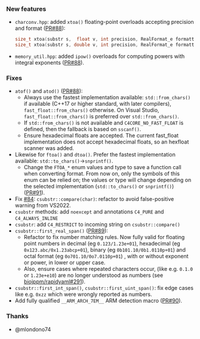 ### New features

- `charconv.hpp`: added `xtoa()` floating-point overloads accepting precision and format ([PR#88](https://github.com/biojppm/c4core/pull/88)):
  ```c++
  size_t xtoa(substr s,  float v, int precision, RealFormat_e formatting=FTOA_FLEX) noexcept;
  size_t xtoa(substr s, double v, int precision, RealFormat_e formatting=FTOA_FLEX) noexcept;
  ```
- `memory_util.hpp`: added `ipow()` overloads for computing powers with integral exponents ([PR#88](https://github.com/biojppm/c4core/pull/88)).


### Fixes

- `atof()` and `atod()` ([PR#88](https://github.com/biojppm/c4core/pull/88)):
  - Always use the fastest implementation available: `std::from_chars()` if available (C++17 or higher standard, with later compilers), `fast_float::from_chars()` otherwise. On Visual Studio, `fast_float::from_chars()` is preferred over `std::from_chars()`.
  - If `std::from_chars()` is not available and `C4CORE_NO_FAST_FLOAT` is defined, then the fallback is based on `sscanf()`.
  - Ensure hexadecimal floats are accepted. The current fast_float implementation does not accept hexadecimal floats, so an hexfloat scanner was added.
- Likewise for `ftoa()` and `dtoa()`. Prefer the fastest implementation available: `std::to_chars()`->`snprintf()`.
  - Change the `FTOA_*` enum values and type to save a function call when converting format. From now on, only the symbols of this enum can be relied on; the values or type will change depending on the selected implementation (`std::to_chars()` or `snprintf()`) ([PR#91](https://github.com/biojppm/c4core/pull/91)).
- Fix [#84](https://github.com/biojppm/c4core/issues/84): `csubstr::compare(char)`: refactor to avoid false-positive warning from VS2022.
- `csubstr` methods: add `noexcept` and annotations `C4_PURE` and `C4_ALWAYS_INLINE`
- `csubstr`: add `C4_RESTRICT` to incoming string on `csubstr::compare()`
- `csubstr::first_real_span()` ([PR#89](https://github.com/biojppm/c4core/pull/89)):
  - Refactor to fix number matching rules. Now fully valid for floating point numbers in decimal (eg `0.123/1.23e+01`), hexadecimal (eg `0x123.abc/0x1.23abcp+01`), binary (eg `0b101.10/0b1.0110p+01`) and octal format (eg `0o701.10/0o7.0110p+01`) , with or without exponent or power, in lower or upper case.
  - Also, ensure cases where repeated characters occur, (like e.g. `0.1.0` or `1.23e+e10`) are no longer understood as numbers (see [biojppm/rapidyaml#291](https://github.com/biojppm/rapidyaml/issues/291)).
- `csubstr::first_int_span()`, `csubstr::first_uint_span()`: fix edge cases like e.g. `0xzz` which were wrongly reported as numbers.
- Add fully qualified `__ARM_ARCH_7EM__` ARM detection macro ([PR#90](https://github.com/biojppm/c4core/pull/90)).

### Thanks

- @mlondono74
